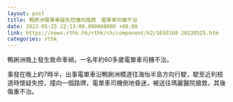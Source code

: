 ```yaml
---
layout: post
title: 鴨脷洲電單車疑失控撞向路牌　電單車司機不治
date: 2022-05-25 22:13:00.000000000 +08:00
link: https://news.rthk.hk/rthk/ch/component/k2/1650168-20220525.htm
categories: rthk
---
```


鴨脷洲晚上發生致命車禍，一名年約60多歲電單車司機不治。

事發在晚上約7時半，出事電單車沿鴨脷洲橋道往海怡半島方向行駛，駛至近利枝道時懷疑失控，撞向一個路牌，電單車司機倒地昏迷，被送往瑪麗醫院搶救，其後傷重不治。

